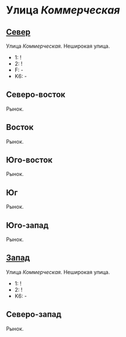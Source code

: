 # Улица *Коммерческая*

## [Север](./595080.md)

Улица *Коммерческая*.
Неширокая улица.

* 1:    !
* 2:    !
* F:    -
* K6:   -

## Северо-восток

Рынок.

## Восток

Рынок.

## Юго-восток

Рынок.

## Юг

Рынок.

## Юго-запад

Рынок.

## [Запад](./592085.md)

Улица *Коммерческая*.
Неширокая улица.

* 1:    !
* 2:    !
* K6:   -

## Северо-запад

Рынок.
